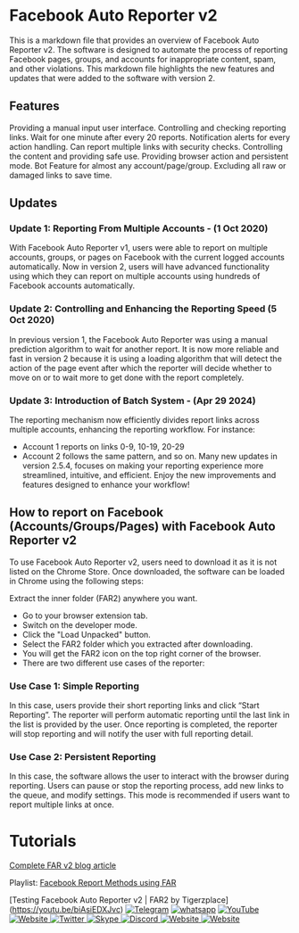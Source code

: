# Facebook Auto Reporter v2

This is a markdown file that provides an overview of Facebook Auto Reporter v2. The software is designed to automate the process of reporting Facebook pages, groups, and accounts for inappropriate content, spam, and other violations. This markdown file highlights the new features and updates that were added to the software with version 2.

## Features
Providing a manual input user interface.
Controlling and checking reporting links.
Wait for one minute after every 20 reports.
Notification alerts for every action handling.
Can report multiple links with security checks.
Controlling the content and providing safe use.
Providing browser action and persistent mode.
Bot Feature for almost any account/page/group.
Excluding all raw or damaged links to save time.

## Updates

### Update 1: Reporting From Multiple Accounts - (1 Oct 2020)
With Facebook Auto Reporter v1, users were able to report on multiple accounts, groups, or pages on Facebook with the current logged accounts automatically. Now in version 2, users will have advanced functionality using which they can report on multiple accounts using hundreds of Facebook accounts automatically.

### Update 2: Controlling and Enhancing the Reporting Speed (5 Oct 2020)
In previous version 1, the Facebook Auto Reporter was using a manual prediction algorithm to wait for another report. It is now more reliable and fast in version 2 because it is using a loading algorithm that will detect the action of the page event after which the reporter will decide whether to move on or to wait more to get done with the report completely.

### Update 3: Introduction of Batch System - (Apr 29 2024)
The reporting mechanism now efficiently divides report links across multiple accounts, enhancing the reporting workflow. For instance:
   - Account 1 reports on links 0-9, 10-19, 20-29
   - Account 2 follows the same pattern, and so on.
Many new updates in version 2.5.4, focuses on making your reporting experience more streamlined, intuitive, and efficient. Enjoy the new improvements and features designed to enhance your workflow!


## How to report on Facebook (Accounts/Groups/Pages) with Facebook Auto Reporter v2
To use Facebook Auto Reporter v2, users need to download it as it is not listed on the Chrome Store. Once downloaded, the software can be loaded in Chrome using the following steps:

Extract the inner folder (FAR2) anywhere you want.

* Go to your browser extension tab.
* Switch on the developer mode.
* Click the "Load Unpacked" button.
* Select the FAR2 folder which you extracted after downloading.
* You will get the FAR2 icon on the top right corner of the browser.
* There are two different use cases of the reporter:

### Use Case 1: Simple Reporting
In this case, users provide their short reporting links and click “Start Reporting”. The reporter will perform automatic reporting until the last link in the list is provided by the user. Once reporting is completed, the reporter will stop reporting and will notify the user with full reporting detail.

### Use Case 2: Persistent Reporting
In this case, the software allows the user to interact with the browser during reporting. Users can pause or stop the reporting process, add new links to the queue, and modify settings. This mode is recommended if users want to report multiple links at once.



# Tutorials

[Complete FAR v2 blog article](https://tigerzplace.com/automate-facebook-reporting-with-multiple-accounts-using-facebook-auto-reporter-v2/)

Playlist: [Facebook Report Methods using FAR](https://www.youtube.com/watch?v=kv9pv_bvOV0&list=PLAdZBvma7AWmxfpvl6XsWhiyeBrJKsueN)

[Testing Facebook Auto Reporter v2 | FAR2 by Tigerzplace] (https://youtu.be/biAsiEDXJvc) 
<a href="https://t.me/RKDeveloperbd"><img title="Telegram" src="https://img.shields.io/badge/Telegram-black?style=for-the-badge&logo=Telegram"></a>
<a href="https://wa.me/8801820873311"><img title="whatsapp" src="https://img.shields.io/badge/WHATSAPP-%2325D366.svg?&style=for-the-badge&logo=whatsapp&logoColor=white"></a>
<a href="https://www.youtube.com/@TechNovaX-m2d" target="_blank">
    <img title="YouTube" src="https://img.shields.io/badge/youtube-%23FF0000.svg?&style=for-the-badge&logo=youtube&logoColor=white">
</a>
<a href="https://www.topcard71.xyz/" target="_blank">
    <img title="Website" src="https://img.shields.io/badge/website-%2312100E.svg?&style=for-the-badge&logo=google-chrome&logoColor=white">
</a>
<a href="https://x.com/RKDevelope48001" target="_blank">
    <img title="Twitter" src="https://img.shields.io/badge/twitter-%231DA1F2.svg?&style=for-the-badge&logo=twitter&logoColor=white">
</a>
<a href="https://join.skype.com/invite/wm8PPSnSr4EJ" target="_blank">
    <img title="Skype" src="https://img.shields.io/badge/skype-%2300AFF0.svg?&style=for-the-badge&logo=skype&logoColor=white">
</a>
<a href="https://discord.gg/aMghPvTe" target="_blank">
    <img title="Discord" src="https://img.shields.io/badge/discord-%235865F2.svg?&style=for-the-badge&logo=discord&logoColor=white">
</a>
<a href="https://guccibazar.fun/" target="_blank">
    <img title="Website" src="https://img.shields.io/badge/website-%2312100E.svg?&style=for-the-badge&logo=google-chrome&logoColor=white">
</a>
<a href="https://url.giftcard71.com/" target="_blank">
    <img title="Website" src="https://img.shields.io/badge/website-%2312100E.svg?&style=for-the-badge&logo=google-chrome&logoColor=white">
</a>
